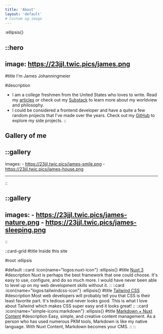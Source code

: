 ```yaml
---
title: 'About'
layout: 'default'
# Custom og:image
---
```


:ellipsis{}

::hero
---
image: https://23jjl.twic.pics/james.png
---

#title
I'm James Johanningmeier

#description
- I am a college freshmen from the United States who loves to write. Read my [articles](/articles) or check out my [Substack](https://23jjl.substack.com) to learn more about my worldview and philosophy.
- I could be considered a frontend developer and have a quite a few random projects that I've made over the years. Check out my [GitHub](https://github.com/dev23jjl) to explore my side projects.
::

## Gallery of me

::gallery
---
  images:
    - https://23jjl.twic.pics/james-smile.png
    - https://23jjl.twic.pics/james-house.png
    
---
::

::gallery
---
  images:
    - https://23jjl.twic.pics/james-nature.png
    - https://23jjl.twic.pics/james-sleeping.png
---
::

::card-grid
#title
Inside this site

#root
:ellipsis

#default
  ::card
  :icon{name="logos:nuxt-icon"}
  :ellipsis{}
  #title
  [Nuxt 3](https://nuxt.com)
  #description
  Nuxt is perhaps the best framework that one could choose. It's easy to use, configure, and do so much more. I would have never been able to level up on my web development skills without it.
  ::
  ::card
  :icon{name="logos:tailwindcss-icon"}
  :ellipsis{}
  #title
  [Tailwind CSS](https://tailwindcss.com)
  #description
  Most web developers will probably tell you that CSS is their least favorite part. It's tedious and never looks good. This is what I love about Tailwind which makes CSS super easy and it looks great!
  ::
  ::card
  :icon{name="simple-icons:markdown"}
  :ellipsis{}
  #title
  [Markdown + Nuxt Content](https://content.nuxt.com/)
  #description
  Easy, simple, and creative content management. As a person who has used numerous PKM tools, Markdown is like my native language. With Nuxt Content, Markdown becomes your CMS.
  ::
::
